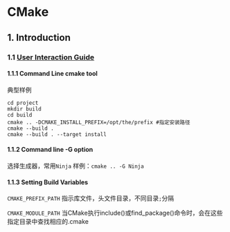 # CMake

## 1. Introduction

### 1.1 [User Interaction Guide ](https://cmake.org/cmake/help/latest/guide/user-interaction/index.html#guide:User )

#### 1.1.1 Command Line cmake tool

典型样例

```shell
cd project
mkdir build
cd build
cmake .. -DCMAKE_INSTALL_PREFIX=/opt/the/prefix #指定安装路径
cmake --build .
cmake --build . --target install
```

#### 1.1.2 Command line -G option

选择生成器，常用`Ninja` 样例：`cmake .. -G Ninja`

#### 1.1.3 Setting Build Variables

`CMAKE_PREFIX_PATH`	指示库文件，头文件目录，不同目录`;`分隔

`CMAKE_MODULE_PATH`	当CMake执行include()或find_package()命令时，会在这些指定目录中查找相应的.cmake
